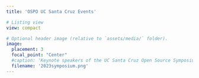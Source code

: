 ```yaml
---
title: 'OSPO UC Santa Cruz Events'

# Listing view
view: compact

# Optional header image (relative to `assets/media/` folder).
image:
  placement: 3
  focal_point: "Center"
  #caption: 'Keynote speakers of the UC Santa Cruz Open Source Symposium on September 27-29 at UC Santa Cruz feature keynote speakers Demetris White Cheatham, Senior Director, diversity, Inclusion & Belonging Strategy, GitHub, Stephen Walli, Principal Program Manager, Azure Office of CTO, Microsoft, Karsten Wade, Principal Community Architect, Red Hat, Nithya Ruff, Head, Open Source Program Office, Amazon, Chair, Linux Foundation Board of Directors'
  filename: '2023symposium.png'
--- 
```

